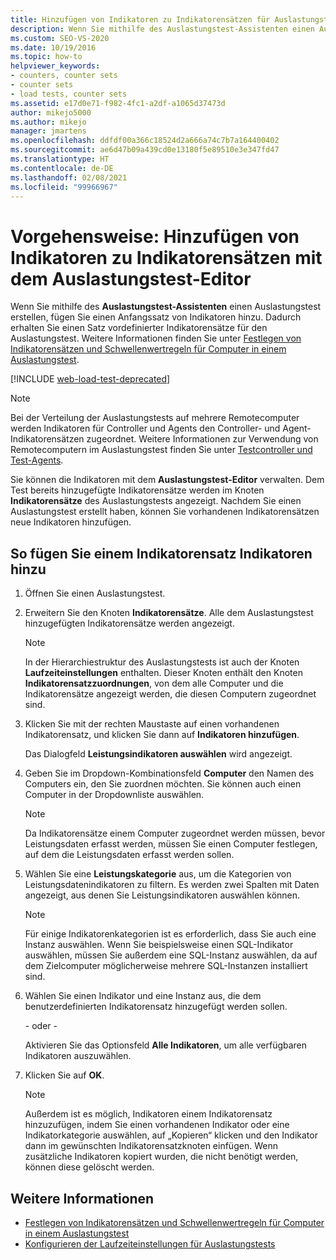 ```yaml
---
title: Hinzufügen von Indikatoren zu Indikatorensätzen für Auslastungstests
description: Wenn Sie mithilfe des Auslastungstest-Assistenten einen Auslastungstest erstellen, fügen Sie einen Anfangssatz von Indikatoren hinzu. Lernen Sie, mit dem Auslastungstest-Editor Indikatoren hinzuzufügen.
ms.custom: SEO-VS-2020
ms.date: 10/19/2016
ms.topic: how-to
helpviewer_keywords:
- counters, counter sets
- counter sets
- load tests, counter sets
ms.assetid: e17d0e71-f982-4fc1-a2df-a1065d37473d
author: mikejo5000
ms.author: mikejo
manager: jmartens
ms.openlocfilehash: ddfdf00a366c18524d2a666a74c7b7a164400402
ms.sourcegitcommit: ae6d47b09a439cd0e13180f5e89510e3e347fd47
ms.translationtype: HT
ms.contentlocale: de-DE
ms.lasthandoff: 02/08/2021
ms.locfileid: "99966967"
---
```

# <a name="how-to-add-counters-to-counter-sets-using-the-load-test-editor"></a>Vorgehensweise: Hinzufügen von Indikatoren zu Indikatorensätzen mit dem Auslastungstest-Editor

Wenn Sie mithilfe des **Auslastungstest-Assistenten** einen Auslastungstest erstellen, fügen Sie einen Anfangssatz von Indikatoren hinzu. Dadurch erhalten Sie einen Satz vordefinierter Indikatorensätze für den Auslastungstest. Weitere Informationen finden Sie unter [Festlegen von Indikatorensätzen und Schwellenwertregeln für Computer in einem Auslastungstest](../test/specify-counter-sets-and-threshold-rules-for-load-testing.md).

[!INCLUDE [web-load-test-deprecated](includes/web-load-test-deprecated.md)]

> [!NOTE]
> Bei der Verteilung der Auslastungstests auf mehrere Remotecomputer werden Indikatoren für Controller und Agents den Controller- und Agent-Indikatorensätzen zugeordnet. Weitere Informationen zur Verwendung von Remotecomputern im Auslastungstest finden Sie unter [Testcontroller und Test-Agents](configure-test-agents-and-controllers-for-load-tests.md).

Sie können die Indikatoren mit dem **Auslastungstest-Editor** verwalten. Dem Test bereits hinzugefügte Indikatorensätze werden im Knoten **Indikatorensätze** des Auslastungstests angezeigt. Nachdem Sie einen Auslastungstest erstellt haben, können Sie vorhandenen Indikatorensätzen neue Indikatoren hinzufügen.

## <a name="to-add-counters-to-a-counter-set"></a>So fügen Sie einem Indikatorensatz Indikatoren hinzu

1. Öffnen Sie einen Auslastungstest.

2. Erweitern Sie den Knoten **Indikatorensätze**. Alle dem Auslastungstest hinzugefügten Indikatorensätze werden angezeigt.

    > [!NOTE]
    > In der Hierarchiestruktur des Auslastungstests ist auch der Knoten **Laufzeiteinstellungen** enthalten. Dieser Knoten enthält den Knoten **Indikatorensatzzuordnungen**, von dem alle Computer und die Indikatorensätze angezeigt werden, die diesen Computern zugeordnet sind.

3. Klicken Sie mit der rechten Maustaste auf einen vorhandenen Indikatorensatz, und klicken Sie dann auf **Indikatoren hinzufügen**.

     Das Dialogfeld **Leistungsindikatoren auswählen** wird angezeigt.

4. Geben Sie im Dropdown-Kombinationsfeld **Computer** den Namen des Computers ein, den Sie zuordnen möchten. Sie können auch einen Computer in der Dropdownliste auswählen.

    > [!NOTE]
    > Da Indikatorensätze einem Computer zugeordnet werden müssen, bevor Leistungsdaten erfasst werden, müssen Sie einen Computer festlegen, auf dem die Leistungsdaten erfasst werden sollen.

5. Wählen Sie eine **Leistungskategorie** aus, um die Kategorien von Leistungsdatenindikatoren zu filtern. Es werden zwei Spalten mit Daten angezeigt, aus denen Sie Leistungsindikatoren auswählen können.

    > [!NOTE]
    > Für einige Indikatorenkategorien ist es erforderlich, dass Sie auch eine Instanz auswählen. Wenn Sie beispielsweise einen SQL-Indikator auswählen, müssen Sie außerdem eine SQL-Instanz auswählen, da auf dem Zielcomputer möglicherweise mehrere SQL-Instanzen installiert sind.

6. Wählen Sie einen Indikator und eine Instanz aus, die dem benutzerdefinierten Indikatorensatz hinzugefügt werden sollen.

     \- oder -

     Aktivieren Sie das Optionsfeld **Alle Indikatoren**, um alle verfügbaren Indikatoren auszuwählen.

7. Klicken Sie auf **OK**.

    > [!NOTE]
    > Außerdem ist es möglich, Indikatoren einem Indikatorensatz hinzuzufügen, indem Sie einen vorhandenen Indikator oder eine Indikatorkategorie auswählen, auf „Kopieren“ klicken und den Indikator dann im gewünschten Indikatorensatzknoten einfügen. Wenn zusätzliche Indikatoren kopiert wurden, die nicht benötigt werden, können diese gelöscht werden.

## <a name="see-also"></a>Weitere Informationen

- [Festlegen von Indikatorensätzen und Schwellenwertregeln für Computer in einem Auslastungstest](../test/specify-counter-sets-and-threshold-rules-for-load-testing.md)
- [Konfigurieren der Laufzeiteinstellungen für Auslastungstests](../test/configure-load-test-run-settings.md)
